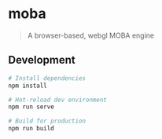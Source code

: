 # moba

> A browser-based, webgl MOBA engine

## Development

```sh
# Install dependencies
npm install

# Hot-reload dev environment
npm run serve

# Build for production
npm run build
```
